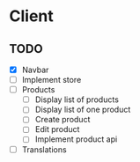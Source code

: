 # Client

## TODO
- [x] Navbar
- [ ] Implement store
- [ ] Products
  - [ ] Display list of products
  - [ ] Display list of one product
  - [ ] Create product
  - [ ] Edit product
  - [ ] Implement product api
- [ ] Translations